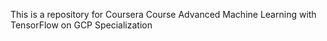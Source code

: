 This is a repository for Coursera Course Advanced Machine Learning with TensorFlow on GCP Specialization 
